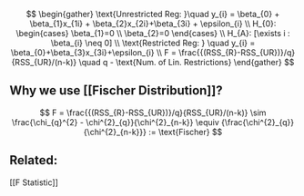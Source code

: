 $$
\begin{gather}
\text{Unrestricted Reg: }\quad y_{i} = \beta_{0} + \beta_{1}x_{1i} + \beta_{2}x_{2i}+\beta_{3i} + \epsilon_{i} \\
H_{0}: \begin{cases}
\beta_{1}=0 \\
\beta_{2}=0
\end{cases} \\
H_{A}: [\exists i : \beta_{i} \neq 0]  \\
\text{Restricted Reg: } \quad y_{i} = \beta_{0}+\beta_{3}x_{3i}+\epsilon_{i} \\
F = \frac{{(RSS_{R}-RSS_{UR})}/q}{RSS_{UR}/(n-k)} \quad q - \text{Num. of Lin. Restrictions}
\end{gather}
$$
## Why we use [[Fischer Distribution]]?
$$
F = \frac{{(RSS_{R}-RSS_{UR})}/q}{RSS_{UR}/(n-k)} \sim \frac{\chi_{q}^{2} - \chi^{2}_{q}}{\chi^{2}_{n-k}} \equiv {\frac{\chi^{2}_{q}}{\chi^{2}_{n-k}}} := \text{Fischer}
$$





## Related:
[[F Statistic]]